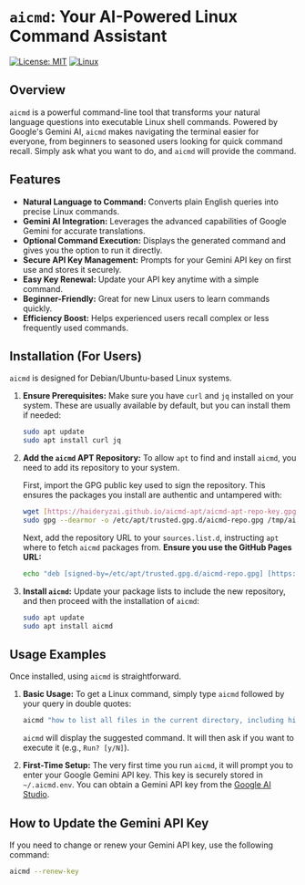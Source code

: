 # `aicmd`: Your AI-Powered Linux Command Assistant

[![License: MIT](https://img.shields.io/badge/License-MIT-yellow.svg)](https://opensource.org/licenses/MIT)
[![Linux](https://img.shields.io/badge/OS-Linux-informational?style=flat&logo=linux&logoColor=white)](https://www.linux.org/)

## Overview

`aicmd` is a powerful command-line tool that transforms your natural language questions into executable Linux shell commands. Powered by Google's Gemini AI, `aicmd` makes navigating the terminal easier for everyone, from beginners to seasoned users looking for quick command recall. Simply ask what you want to do, and `aicmd` will provide the command.

## Features

* **Natural Language to Command:** Converts plain English queries into precise Linux commands.
* **Gemini AI Integration:** Leverages the advanced capabilities of Google Gemini for accurate translations.
* **Optional Command Execution:** Displays the generated command and gives you the option to run it directly.
* **Secure API Key Management:** Prompts for your Gemini API key on first use and stores it securely.
* **Easy Key Renewal:** Update your API key anytime with a simple command.
* **Beginner-Friendly:** Great for new Linux users to learn commands quickly.
* **Efficiency Boost:** Helps experienced users recall complex or less frequently used commands.

## Installation (For Users)

`aicmd` is designed for Debian/Ubuntu-based Linux systems.

1.  **Ensure Prerequisites:**
    Make sure you have `curl` and `jq` installed on your system. These are usually available by default, but you can install them if needed:
    ```bash
    sudo apt update
    sudo apt install curl jq
    ```

2.  **Add the `aicmd` APT Repository:**
    To allow `apt` to find and install `aicmd`, you need to add its repository to your system.

    First, import the GPG public key used to sign the repository. This ensures the packages you install are authentic and untampered with:
    ```bash
    wget [https://haideryzai.github.io/aicmd-apt/aicmd-apt-repo-key.gpg](https://haideryzai.github.io/aicmd-apt/aicmd-apt-repo-key.gpg) -O /tmp/aicmd.gpg
    sudo gpg --dearmor -o /etc/apt/trusted.gpg.d/aicmd-repo.gpg /tmp/aicmd.gpg
    ```

    Next, add the repository URL to your `sources.list.d`, instructing `apt` where to fetch `aicmd` packages from. **Ensure you use the GitHub Pages URL:**
    ```bash
    echo "deb [signed-by=/etc/apt/trusted.gpg.d/aicmd-repo.gpg] [https://haideryzai.github.io/aicmd-apt](https://haideryzai.github.io/aicmd-apt) stable main" | sudo tee /etc/apt/sources.list.d/aicmd.list > /dev/null
    ```

3.  **Install `aicmd`:**
    Update your package lists to include the new repository, and then proceed with the installation of `aicmd`:
    ```bash
    sudo apt update
    sudo apt install aicmd
    ```

## Usage Examples

Once installed, using `aicmd` is straightforward.

1.  **Basic Usage:** To get a Linux command, simply type `aicmd` followed by your query in double quotes:
    ```bash
    aicmd "how to list all files in the current directory, including hidden ones?"
    ```
    `aicmd` will display the suggested command. It will then ask if you want to execute it (e.g., `Run? [y/N]`).

2.  **First-Time Setup:** The very first time you run `aicmd`, it will prompt you to enter your Google Gemini API key. This key is securely stored in `~/.aicmd.env`. You can obtain a Gemini API key from the [Google AI Studio](https://aistudio.google.com/app/apikey).

## How to Update the Gemini API Key

If you need to change or renew your Gemini API key, use the following command:

```bash
aicmd --renew-key